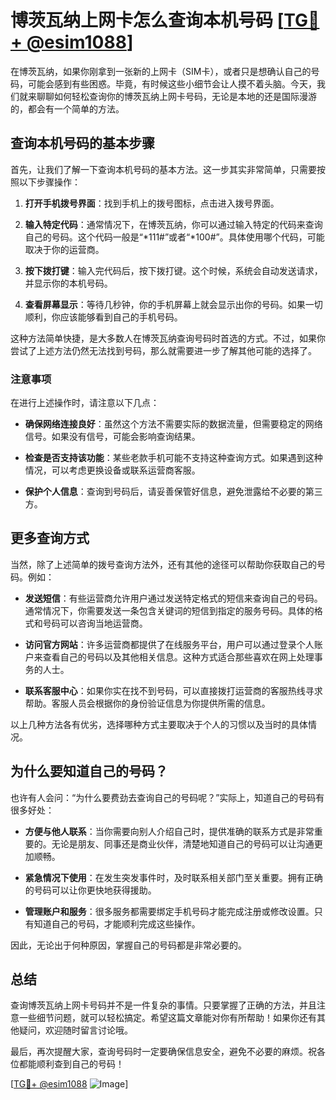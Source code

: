 # 博茨瓦纳上网卡怎么查询本机号码 [[TG💪+ @esim1088](https://t.me/s/esim1088)]

在博茨瓦纳，如果你刚拿到一张新的上网卡（SIM卡），或者只是想确认自己的号码，可能会感到有些困惑。毕竟，有时候这些小细节会让人摸不着头脑。今天，我们就来聊聊如何轻松查询你的博茨瓦纳上网卡号码，无论是本地的还是国际漫游的，都会有一个简单的方法。

## 查询本机号码的基本步骤

首先，让我们了解一下查询本机号码的基本方法。这一步其实非常简单，只需要按照以下步骤操作：

1. **打开手机拨号界面**：找到手机上的拨号图标，点击进入拨号界面。
   
2. **输入特定代码**：通常情况下，在博茨瓦纳，你可以通过输入特定的代码来查询自己的号码。这个代码一般是“*111#”或者“*100#”。具体使用哪个代码，可能取决于你的运营商。

3. **按下拨打键**：输入完代码后，按下拨打键。这个时候，系统会自动发送请求，并显示你的本机号码。

4. **查看屏幕显示**：等待几秒钟，你的手机屏幕上就会显示出你的号码。如果一切顺利，你应该能够看到自己的手机号码。

这种方法简单快捷，是大多数人在博茨瓦纳查询号码时首选的方式。不过，如果你尝试了上述方法仍然无法找到号码，那么就需要进一步了解其他可能的选择了。

### 注意事项

在进行上述操作时，请注意以下几点：

- **确保网络连接良好**：虽然这个方法不需要实际的数据流量，但需要稳定的网络信号。如果没有信号，可能会影响查询结果。
  
- **检查是否支持该功能**：某些老款手机可能不支持这种查询方式。如果遇到这种情况，可以考虑更换设备或联系运营商客服。

- **保护个人信息**：查询到号码后，请妥善保管好信息，避免泄露给不必要的第三方。

## 更多查询方式

当然，除了上述简单的拨号查询方法外，还有其他的途径可以帮助你获取自己的号码。例如：

- **发送短信**：有些运营商允许用户通过发送特定格式的短信来查询自己的号码。通常情况下，你需要发送一条包含关键词的短信到指定的服务号码。具体的格式和号码可以咨询当地运营商。

- **访问官方网站**：许多运营商都提供了在线服务平台，用户可以通过登录个人账户来查看自己的号码以及其他相关信息。这种方式适合那些喜欢在网上处理事务的人士。

- **联系客服中心**：如果你实在找不到号码，可以直接拨打运营商的客服热线寻求帮助。客服人员会根据你的身份验证信息为你提供所需的信息。

以上几种方法各有优劣，选择哪种方式主要取决于个人的习惯以及当时的具体情况。

## 为什么要知道自己的号码？

也许有人会问：“为什么要费劲去查询自己的号码呢？”实际上，知道自己的号码有很多好处：

- **方便与他人联系**：当你需要向别人介绍自己时，提供准确的联系方式是非常重要的。无论是朋友、同事还是商业伙伴，清楚地知道自己的号码可以让沟通更加顺畅。

- **紧急情况下使用**：在发生突发事件时，及时联系相关部门至关重要。拥有正确的号码可以让你更快地获得援助。

- **管理账户和服务**：很多服务都需要绑定手机号码才能完成注册或修改设置。只有知道自己的号码，才能顺利完成这些操作。

因此，无论出于何种原因，掌握自己的号码都是非常必要的。

## 总结

查询博茨瓦纳上网卡号码并不是一件复杂的事情。只要掌握了正确的方法，并且注意一些细节问题，就可以轻松搞定。希望这篇文章能对你有所帮助！如果你还有其他疑问，欢迎随时留言讨论哦。

最后，再次提醒大家，查询号码时一定要确保信息安全，避免不必要的麻烦。祝各位都能顺利查到自己的号码！

[[TG💪+ @esim1088](https://t.me/s/esim1088) ![Image](https://i.postimg.cc/4NQfJmqS/Snipaste-2025-05-13-00-14-12.png)]